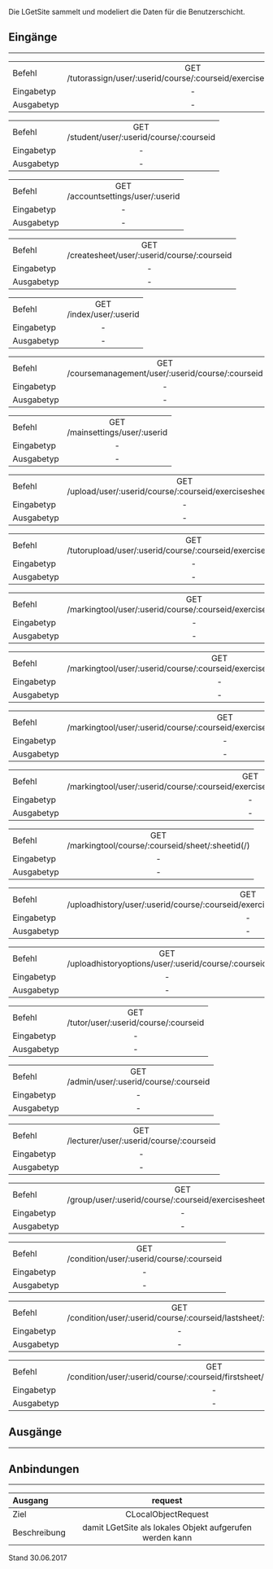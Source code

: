 <!--
  - @file de.md
  -
  - @license http://www.gnu.org/licenses/gpl-3.0.html GPL version 3
  -
  - @package OSTEPU (https://github.com/ostepu/ostepu-core)
  - @since -
  -
  - @author Till Uhlig <till.uhlig@student.uni-halle.de>
  - @date 2017
  -
 -->

Die LGetSite sammelt und modeliert die Daten für die Benutzerschicht.

## Eingänge
---------------

|||
| :----------- |:-----: |
|Befehl| GET<br>/tutorassign/user/:userid/course/:courseid/exercisesheet/:sheetid|
|Eingabetyp| -|
|Ausgabetyp| -|

|||
| :----------- |:-----: |
|Befehl| GET<br>/student/user/:userid/course/:courseid|
|Eingabetyp| -|
|Ausgabetyp| -|

|||
| :----------- |:-----: |
|Befehl| GET<br>/accountsettings/user/:userid|
|Eingabetyp| -|
|Ausgabetyp| -|

|||
| :----------- |:-----: |
|Befehl| GET<br>/createsheet/user/:userid/course/:courseid|
|Eingabetyp| -|
|Ausgabetyp| -|

|||
| :----------- |:-----: |
|Befehl| GET<br>/index/user/:userid|
|Eingabetyp| -|
|Ausgabetyp| -|

|||
| :----------- |:-----: |
|Befehl| GET<br>/coursemanagement/user/:userid/course/:courseid|
|Eingabetyp| -|
|Ausgabetyp| -|

|||
| :----------- |:-----: |
|Befehl| GET<br>/mainsettings/user/:userid|
|Eingabetyp| -|
|Ausgabetyp| -|

|||
| :----------- |:-----: |
|Befehl| GET<br>/upload/user/:userid/course/:courseid/exercisesheet/:sheetid|
|Eingabetyp| -|
|Ausgabetyp| -|

|||
| :----------- |:-----: |
|Befehl| GET<br>/tutorupload/user/:userid/course/:courseid/exercisesheet/:sheetid|
|Eingabetyp| -|
|Ausgabetyp| -|

|||
| :----------- |:-----: |
|Befehl| GET<br>/markingtool/user/:userid/course/:courseid/exercisesheet/:sheetid|
|Eingabetyp| -|
|Ausgabetyp| -|

|||
| :----------- |:-----: |
|Befehl| GET<br>/markingtool/user/:userid/course/:courseid/exercisesheet/:sheetid/tutor/:tutorid|
|Eingabetyp| -|
|Ausgabetyp| -|

|||
| :----------- |:-----: |
|Befehl| GET<br>/markingtool/user/:userid/course/:courseid/exercisesheet/:sheetid/status/:statusid|
|Eingabetyp| -|
|Ausgabetyp| -|

|||
| :----------- |:-----: |
|Befehl| GET<br>/markingtool/user/:userid/course/:courseid/exercisesheet/:sheetid/tutor/:tutorid/status/:statusid|
|Eingabetyp| -|
|Ausgabetyp| -|

|||
| :----------- |:-----: |
|Befehl| GET<br>/markingtool/course/:courseid/sheet/:sheetid(/)|
|Eingabetyp| -|
|Ausgabetyp| -|

|||
| :----------- |:-----: |
|Befehl| GET<br>/uploadhistory/user/:userid/course/:courseid/exercisesheet/:sheetid/uploaduser/:uploaduserid|
|Eingabetyp| -|
|Ausgabetyp| -|

|||
| :----------- |:-----: |
|Befehl| GET<br>/uploadhistoryoptions/user/:userid/course/:courseid|
|Eingabetyp| -|
|Ausgabetyp| -|

|||
| :----------- |:-----: |
|Befehl| GET<br>/tutor/user/:userid/course/:courseid|
|Eingabetyp| -|
|Ausgabetyp| -|

|||
| :----------- |:-----: |
|Befehl| GET<br>/admin/user/:userid/course/:courseid|
|Eingabetyp| -|
|Ausgabetyp| -|

|||
| :----------- |:-----: |
|Befehl| GET<br>/lecturer/user/:userid/course/:courseid|
|Eingabetyp| -|
|Ausgabetyp| -|

|||
| :----------- |:-----: |
|Befehl| GET<br>/group/user/:userid/course/:courseid/exercisesheet/:sheetid|
|Eingabetyp| -|
|Ausgabetyp| -|

|||
| :----------- |:-----: |
|Befehl| GET<br>/condition/user/:userid/course/:courseid|
|Eingabetyp| -|
|Ausgabetyp| -|

|||
| :----------- |:-----: |
|Befehl| GET<br>/condition/user/:userid/course/:courseid/lastsheet/:maxsid|
|Eingabetyp| -|
|Ausgabetyp| -|

|||
| :----------- |:-----: |
|Befehl| GET<br>/condition/user/:userid/course/:courseid/firstsheet/:minsid/lastsheet/:maxsid|
|Eingabetyp| -|
|Ausgabetyp| -|


## Ausgänge
---------------


## Anbindungen
---------------

|Ausgang|request|
| :----------- |:-----: |
|Ziel| CLocalObjectRequest|
|Beschreibung| damit LGetSite als lokales Objekt aufgerufen werden kann|


Stand 30.06.2017
